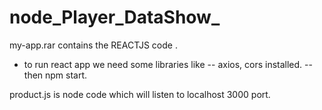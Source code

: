 # node_Player_DataShow_

my-app.rar contains the REACTJS code .
 - to run react app we need  some libraries like -- axios, cors installed.
-- then npm start.

product.js is node code which will listen to localhost 3000 port.
